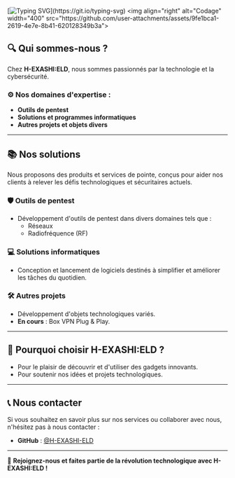 [![Typing SVG](https://readme-typing-svg.demolab.com?font=Fira+Code&size=30&pause=1000&color=B92769&width=435&lines=Welcome+in+H-EXASHI%3AELD+Github+!!)](https://git.io/typing-svg)
<img align="right" alt="Codage" width="400" src="https://github.com/user-attachments/assets/9fe1bca1-2619-4e7e-8b41-620128349b3a">

## 🔍 Qui sommes-nous ?

Chez **H-EXASHI:ELD**, nous sommes passionnés par la technologie et la cybersécurité.

### ⚙️ Nos domaines d'expertise :
- **Outils de pentest**
- **Solutions et programmes informatiques**
- **Autres projets et objets divers**

---

## 📚 Nos solutions

Nous proposons des produits et services de pointe, conçus pour aider nos clients à relever les défis technologiques et sécuritaires actuels.

### 🛡️ Outils de pentest
- Développement d'outils de pentest dans divers domaines tels que :
    - Réseaux
    - Radiofréquence (RF)

### 💻 Solutions informatiques
- Conception et lancement de logiciels destinés à simplifier et améliorer les tâches du quotidien.

### 🛠️ Autres projets
- Développement d'objets technologiques variés.
- **En cours** : Box VPN Plug & Play.

---

## 🚀 Pourquoi choisir H-EXASHI:ELD ?

- Pour le plaisir de découvrir et d'utiliser des gadgets innovants.
- Pour soutenir nos idées et projets technologiques.

---

## 📞 Nous contacter

Si vous souhaitez en savoir plus sur nos services ou collaborer avec nous, n'hésitez pas à nous contacter :

- **GitHub** : [@H-EXASHI-ELD](https://github.com/H-EXASHI-ELD)

---

🚀 **Rejoignez-nous et faites partie de la révolution technologique avec H-EXASHI:ELD !**

